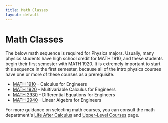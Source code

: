 ```yaml
---
title: Math Classes
layout: default
---
```

<link rel="stylesheet" href="/main.css">

# Math Classes

The below math sequence is required for Physics majors. Usually, many physics students have high school credit for MATH 1910, and these students begin their first semester with MATH 1920. It is extremely important to start this sequence in the first semester, because all of the intro physics courses have one or more of these courses as a prerequisite. 

- [MATH 1910](/classes/math/MATH1910.html) - Calculus for Engineers
- [MATH 1920](/classes/math/MATH1920.html) - Multivariable Calculus for Engineers
- [MATH 2930](/classes/math/MATH2930.html) - Differential Equations for Engineers
- [MATH 2940](/classes/math/MATH2940.html) - Linear Algebra for Engineers

For more guidance on selecting math courses, you can consult the math department's [Life After Calculus](https://math.cornell.edu/life-after-calculus) and [Upper-Level Courses](https://math.cornell.edu/upper-level-courses) page.
